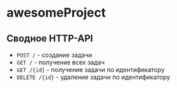 # awesomeProject

## Сводное HTTP-API

- `POST /` - создание задачи
- `GET /` - получение всех задач
- `GET /{id}` - получение задачи по идентификатору
- `DELETE /{id}` - удаление задачи по идентификатору
